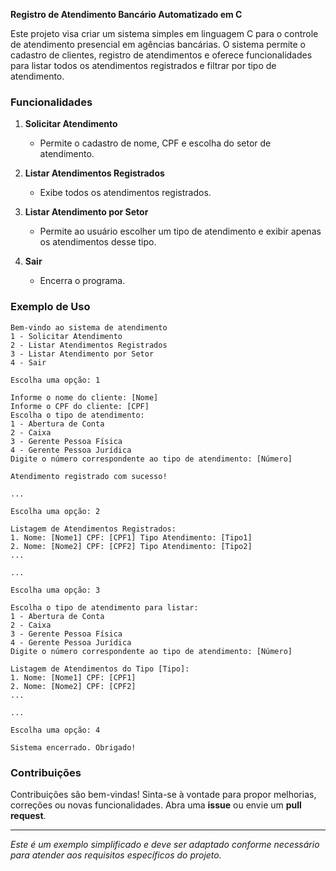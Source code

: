 **Registro de Atendimento Bancário Automatizado em C**

Este projeto visa criar um sistema simples em linguagem C para o controle de atendimento presencial em agências bancárias. O sistema permite o cadastro de clientes, registro de atendimentos e oferece funcionalidades para listar todos os atendimentos registrados e filtrar por tipo de atendimento.

### Funcionalidades

1. **Solicitar Atendimento**
   - Permite o cadastro de nome, CPF e escolha do setor de atendimento.

2. **Listar Atendimentos Registrados**
   - Exibe todos os atendimentos registrados.

3. **Listar Atendimento por Setor**
   - Permite ao usuário escolher um tipo de atendimento e exibir apenas os atendimentos desse tipo.

4. **Sair**
   - Encerra o programa.

### Exemplo de Uso

```plaintext
Bem-vindo ao sistema de atendimento
1 - Solicitar Atendimento
2 - Listar Atendimentos Registrados
3 - Listar Atendimento por Setor
4 - Sair

Escolha uma opção: 1

Informe o nome do cliente: [Nome]
Informe o CPF do cliente: [CPF]
Escolha o tipo de atendimento:
1 - Abertura de Conta
2 - Caixa
3 - Gerente Pessoa Física
4 - Gerente Pessoa Jurídica
Digite o número correspondente ao tipo de atendimento: [Número]

Atendimento registrado com sucesso!

...

Escolha uma opção: 2

Listagem de Atendimentos Registrados:
1. Nome: [Nome1] CPF: [CPF1] Tipo Atendimento: [Tipo1]
2. Nome: [Nome2] CPF: [CPF2] Tipo Atendimento: [Tipo2]
...

...

Escolha uma opção: 3

Escolha o tipo de atendimento para listar:
1 - Abertura de Conta
2 - Caixa
3 - Gerente Pessoa Física
4 - Gerente Pessoa Jurídica
Digite o número correspondente ao tipo de atendimento: [Número]

Listagem de Atendimentos do Tipo [Tipo]:
1. Nome: [Nome1] CPF: [CPF1]
2. Nome: [Nome2] CPF: [CPF2]
...

...

Escolha uma opção: 4

Sistema encerrado. Obrigado!
```

### Contribuições

Contribuições são bem-vindas! Sinta-se à vontade para propor melhorias, correções ou novas funcionalidades. Abra uma **issue** ou envie um **pull request**.

---

*Este é um exemplo simplificado e deve ser adaptado conforme necessário para atender aos requisitos específicos do projeto.*
